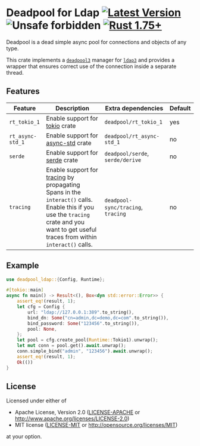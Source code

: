 # Deadpool for Ldap [![Latest Version](https://img.shields.io/crates/v/deadpool-ldap3.svg)](https://crates.io/crates/deadpool-ldap3) ![Unsafe forbidden](https://img.shields.io/badge/unsafe-forbidden-success.svg "Unsafe forbidden") [![Rust 1.75+](https://img.shields.io/badge/rustc-1.75+-lightgray.svg "Rust 1.75+")](https://blog.rust-lang.org/2023/12/28/Rust-1.75.0.html)

Deadpool is a dead simple async pool for connections and objects
of any type.

This crate implements a [`deadpool3`](https://crates.io/crates/deadpool)
manager for [`ldap3`](https://crates.io/crates/ldap3)
and provides a wrapper that ensures correct use of the connection
inside a separate thread.

## Features

| Feature | Description | Extra dependencies | Default |
| ------- | ----------- | ------------------ | ------- |
| `rt_tokio_1` | Enable support for [tokio](https://crates.io/crates/tokio) crate | `deadpool/rt_tokio_1` | yes |
| `rt_async-std_1` | Enable support for [async-std](https://crates.io/crates/config) crate | `deadpool/rt_async-std_1` | no |
| `serde` | Enable support for [serde](https://crates.io/crates/serde) crate | `deadpool/serde`, `serde/derive` | no |
| `tracing` | Enable support for [tracing](https://github.com/tokio-rs/tracing) by propagating Spans in the `interact()` calls. Enable this if you use the `tracing` crate and you want to get useful traces from within `interact()` calls. | `deadpool-sync/tracing`, `tracing` | no |

## Example

```rust
use deadpool_ldap::{Config, Runtime};

#[tokio::main]
async fn main() -> Result<(), Box<dyn std::error::Error>> {
    assert_eq!(result, 1);
    let cfg = Config {
        url: "ldap://127.0.0.1:389".to_string(),
        bind_dn: Some("cn=admin,dc=demo,dc=com".to_string()),
        bind_password: Some("123456".to_string()),
        pool: None,
    };
    let pool = cfg.create_pool(Runtime::Tokio1).unwrap();
    let mut conn = pool.get().await.unwrap();
    conn.simple_bind("admin", "123456").await.unwrap();
    assert_eq!(result, 1);
    Ok(())
}
```

## License

Licensed under either of

- Apache License, Version 2.0 ([LICENSE-APACHE](LICENSE-APACHE) or <http://www.apache.org/licenses/LICENSE-2.0>)
- MIT license ([LICENSE-MIT](LICENSE-MIT) or <http://opensource.org/licenses/MIT>)

at your option.
